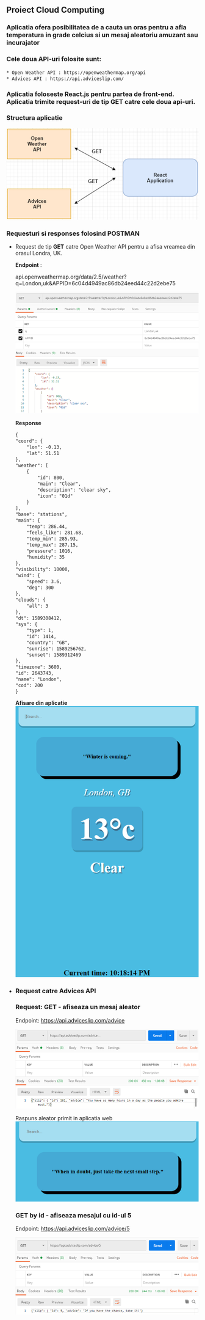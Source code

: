 ## Proiect Cloud Computing

### Aplicatia ofera posibilitatea de a cauta un oras pentru a afla temperatura in grade celcius si un mesaj aleatoriu amuzant sau incurajator 

### Cele doua API-uri folosite sunt:

    * Open Weather API : https://openweathermap.org/api
    * Advices API : https://api.adviceslip.com/

### Aplicatia foloseste React.js pentru partea de front-end. Aplicatia trimite request-uri de tip **GET** catre cele doua api-uri.

### Structura aplicatie 

![](/assets/api-structure.png/)

### Requesturi si responses folosind POSTMAN

* Request de tip **GET** catre Open Weather API pentru a afisa vreamea din orasul Londra, UK.

    **Endpoint** : 

    api.openweathermap.org/data/2.5/weather?q=London,uk&APPID=6c04d4949ac86db24eed44c22d2ebe75

    ![](/assets/get-weather.PNG/)

    **Response**

    ```
    {
    "coord": {
        "lon": -0.13,
        "lat": 51.51
    },
    "weather": [
        {
            "id": 800,
            "main": "Clear",
            "description": "clear sky",
            "icon": "01d"
        }
    ],
    "base": "stations",
    "main": {
        "temp": 286.44,
        "feels_like": 281.68,
        "temp_min": 285.93,
        "temp_max": 287.15,
        "pressure": 1016,
        "humidity": 35
    },
    "visibility": 10000,
    "wind": {
        "speed": 3.6,
        "deg": 300
    },
    "clouds": {
        "all": 3
    },
    "dt": 1589308412,
    "sys": {
        "type": 1,
        "id": 1414,
        "country": "GB",
        "sunrise": 1589256762,
        "sunset": 1589312469
    },
    "timezone": 3600,
    "id": 2643743,
    "name": "London",
    "cod": 200
    }
    ```

    **Afisare din aplicatie**
    ![](/assets/app-london.PNG)

* ### Request  catre **Advices API** 
    
    ### **Request: GET** - afiseaza un mesaj aleator

    Endpoint:   https://api.adviceslip.com/advice

    ![](/assets/getadvice.PNG)

    Raspuns aleator primit in aplicatia web
    ![](/assets/advice-app.PNG)

    ### **GET by id** - afiseaza mesajul cu id-ul 5

    Endpoint: https://api.adviceslip.com/advice/5  

    ![](/assets/get-advice-by-id.PNG)
